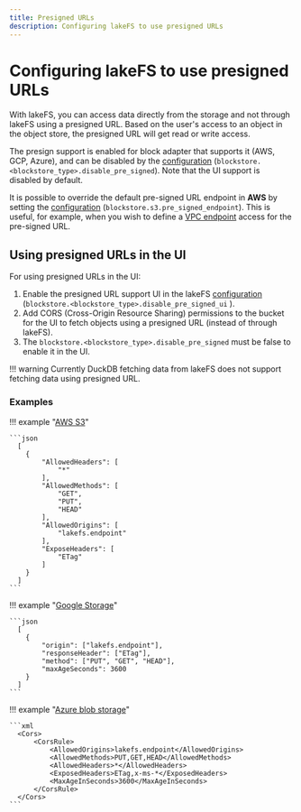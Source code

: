 ```yaml
---
title: Presigned URLs
description: Configuring lakeFS to use presigned URLs
---
```


# Configuring lakeFS to use presigned URLs



With lakeFS, you can access data directly from the storage and not through lakeFS using a presigned URL.
Based on the user's access to an object in the object store, the presigned URL will get read or write access.

The presign support is enabled for block adapter that supports it (AWS, GCP, Azure), and can be disabled by the [configuration](../reference/configuration.md) (`blockstore.<blockstore_type>.disable_pre_signed`). Note that the UI support is disabled by default.

It is possible to override the default pre-signed URL endpoint in **AWS** by setting the [configuration](../reference/configuration.md) (`blockstore.s3.pre_signed_endpoint`).
This is useful, for example, when you wish to define a [VPC endpoint](https://docs.aws.amazon.com/AmazonS3/latest/userguide/privatelink-interface-endpoints.html#accessing-s3-interface-endpoints) access for the pre-signed URL.

## Using presigned URLs in the UI
For using presigned URLs in the UI:
1. Enable the presigned URL support UI in the lakeFS [configuration](../reference/configuration.md) (`blockstore.<blockstore_type>.disable_pre_signed_ui`   ).
2. Add CORS (Cross-Origin Resource Sharing) permissions to the bucket for the UI to fetch objects using a presigned URL (instead of through lakeFS).
3. The `blockstore.<blockstore_type>.disable_pre_signed` must be false to enable it in the UI.

!!! warning
    Currently DuckDB fetching data from lakeFS does not support fetching data using presigned URL.

### Examples

!!! example "[AWS S3](https://docs.aws.amazon.com/AmazonS3/latest/userguide/enabling-cors-examples.html)"

    ```json
      [
        {
            "AllowedHeaders": [
                "*"
            ],
            "AllowedMethods": [
                "GET",
                "PUT",
                "HEAD"
            ],
            "AllowedOrigins": [
                "lakefs.endpoint"
            ],
            "ExposeHeaders": [
                "ETag"
            ]
        }
      ]
    ```


!!! example "[Google Storage](https://cloud.google.com/storage/docs/using-cors)"

    ```json
      [
        {
            "origin": ["lakefs.endpoint"],
            "responseHeader": ["ETag"],
            "method": ["PUT", "GET", "HEAD"],
            "maxAgeSeconds": 3600
        }
      ]
    ```


!!! example "[Azure blob storage](https://learn.microsoft.com/en-us/rest/api/storageservices/cross-origin-resource-sharing--cors--support-for-the-azure-storage-services)"

    ```xml
      <Cors>
          <CorsRule>  
              <AllowedOrigins>lakefs.endpoint</AllowedOrigins>  
              <AllowedMethods>PUT,GET,HEAD</AllowedMethods>  
              <AllowedHeaders>*</AllowedHeaders>  
              <ExposedHeaders>ETag,x-ms-*</ExposedHeaders>  
              <MaxAgeInSeconds>3600</MaxAgeInSeconds>  
          </CorsRule>  
      </Cors>
    ```

